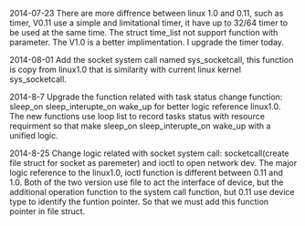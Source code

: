 2014-07-23
There are more diffrence between linux 1.0 and 0.11, such as timer, V0.11 use a simple and limitational timer, it have up to 32/64 timer to be used at the same time. The struct time_list not support function with parameter. The V1.0 is a better implimentation. I upgrade the timer today.

2014-08-01
Add the socket system call named sys_socketcall, this function is copy from linux1.0 that is similarity with current linux kernel sys_socketcall.

2014-8-7
Upgrade the function related with task status change function: sleep_on sleep_interupte_on wake_up for better logic reference linux1.0. The new functions use loop list to record tasks status with resource requirment so that make sleep_on sleep_interupte_on wake_up with a unified logic.

2014-8-25
Change logic related with socket system call: socketcall(create file struct for socket as paremeter) and ioctl to open network dev. The major logic reference to the linux1.0, ioctl function is different between 0.11 and 1.0. Both of the two version use file to act the interface of device, but the additional operation function to the system call function, but 0.11 use device type to identify the funtion pointer. So that we must add this function pointer in file struct.
